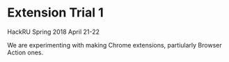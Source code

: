 # Extension Trial 1
HackRU Spring 2018 April 21-22

We are experimenting with making Chrome extensions, partiularly Browser Action ones.
